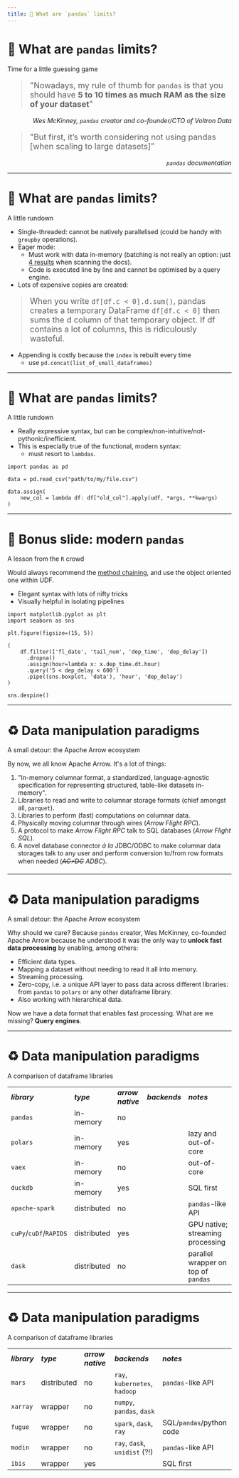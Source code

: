 ```yaml
---
title: 🐼 What are `pandas` limits?
---
```


# 🐼 What are `pandas` limits?

Time for a little guessing game

<v-clicks>

<blockquote style='font-size:18px'>
"Nowadays, my rule of thumb for <code>pandas</code> is that you should have <b>5 to 10 times as much RAM as the size of your dataset</b>"
</blockquote>

<p align='right'><i>Wes McKinney, <code>pandas</code> creator and co-founder/CTO of Voltron Data</i></p>

<blockquote style='font-size:18px'>
"But first, it’s worth considering not using pandas [when scaling to large datasets]"
</blockquote>

<p align='right'><i><code>pandas</code> documentation</i></p>

</v-clicks>


---

# 🐼 What are `pandas` limits?
A little rundown


<v-clicks>

* Single-threaded: cannot be natively parallelised (could be handy with `groupby` operations).
* Eager mode:
  * Must work with data in-memory (batching is not really an option: just [4 results](https://pandas.pydata.org/docs/search.html?q=batch) when scanning the docs).
  * Code is executed line by line and cannot be optimised by a query engine.
* Lots of expensive copies are created:

</v-clicks>

<v-click>

<blockquote style='font-size:18px'>

When you write `df[df.c < 0].d.sum()`, pandas creates a temporary DataFrame `df[df.c < 0]` then sums the d column of that temporary object. If df contains a lot of columns, this is ridiculously wasteful. 
</blockquote>
</v-click>

<v-click>

* Appending is costly because the `index` is rebuilt every time
  * use `pd.concat(list_of_small_dataframes)`
</v-click>


---

# 🐼 What are `pandas` limits?
A little rundown

<v-clicks>

* Really expressive syntax, but can be complex/non-intuitive/not-pythonic/inefficient.
* This is especially true of the functional, modern syntax:
  * must resort to `lambdas`.

</v-clicks>

<v-after>

```python{5-7}
import pandas as pd

data = pd.read_csv("path/to/my/file.csv")

data.assign(
    new_col = lambda df: df["old_col"].apply(udf, *args, **kwargs)
)
```

</v-after>


---

# 🎋 Bonus slide: modern `pandas`
A lesson from the `R` crowd

<v-clicks>

Would always recommend the [method chaining](https://tomaugspurger.github.io/posts/method-chaining/), and use the object oriented one within UDF.

* Elegant syntax with lots of nifty tricks
* Visually helpful in isolating pipelines
</v-clicks>


<v-click>

```python{all|9-10|11}
import matplotlib.pyplot as plt
import seaborn as sns

plt.figure(figsize=(15, 5))

(
    df.filter(['fl_date', 'tail_num', 'dep_time', 'dep_delay'])
      .dropna()
      .assign(hour=lambda x: x.dep_time.dt.hour)
      .query('5 < dep_delay < 600')
      .pipe((sns.boxplot, 'data'), 'hour', 'dep_delay')
)

sns.despine()
```
</v-click>


---

# ♻️ Data manipulation paradigms
A small detour: the Apache Arrow ecosystem

By now, we all know Apache Arrow. It's a lot of things:

<v-clicks>

1. "In-memory columnar format, a standardized, language-agnostic specification for representing structured, table-like datasets in-memory".
2. Libraries to read and write to columnar storage formats (chief amongst all, `parquet`).
3. Libraries to perform (fast) computations on columnar data.
4. Physically moving columnar through wires (*Arrow Flight RPC*).
5. A protocol to make *Arrow Flight RPC* talk to SQL databases (*Arrow Flight SQL*).
6. A novel database connector *à la* JDBC/ODBC to make columnar data storages talk to any user and perform conversion to/from row formats when needed (~~*AC⚡DC*~~ *ADBC*).
</v-clicks>


---

# ♻️ Data manipulation paradigms
A small detour: the Apache Arrow ecosystem

<v-click>

Why should we care? Because `pandas` creator, Wes McKinney, co-founded Apache Arrow because he understood it was the only way to **unlock fast data processing** by enabling, among others:

</v-click>

<v-clicks>

* Efficient data types.
* Mapping a dataset without needing to read it all into memory.
* Streaming processing.
* Zero-copy, i.e. a unique API layer to pass data across different libraries: from `pandas` to `polars` or any other dataframe library.
* Also working with hierarchical data.
</v-clicks>

<v-click>

Now we have a data format that enables fast processing. What are we missing? **Query engines**.
</v-click>


---

# ♻️ Data manipulation paradigms
A comparison of dataframe libraries

<table>
    <tr>
        <td><b><i>library</i></b></td>
        <td><b><i>type</i></b></td>
        <td><b><i>arrow native</i></b></td>
        <td><b><i>backends</i></b></td>
        <td><b><i>notes</i></b></td>
    </tr>
    <tr>
        <td><code>pandas</code></td>
        <td>in-memory</td>
        <td>no</td>
        <td></td>
        <td></td>
    </tr>
    <tr>
        <td><code>polars</code></td>
        <td>in-memory</td>
        <td>yes</td>
        <td></td>
        <td>lazy and out-of-core</td>
    </tr>
    <tr>
        <td><code>vaex</code></td>
        <td>in-memory</td>
        <td>no</td>
        <td></td>
        <td>out-of-core</td>
    </tr>
    <tr>
        <td><code>duckdb</code></td>
        <td>in-memory</td>
        <td>yes</td>
        <td></td>
        <td>SQL first</td>
    </tr>
    <tr>
        <td><code>apache-spark</code></td>
        <td>distributed</td>
        <td>no</td>
        <td></td>
        <td><code>pandas</code>-like API</td>
    </tr>
    <tr>
        <td><code>cuPy</code>/<code>cuDf</code>/<code>RAPIDS</code></td>
        <td>distributed</td>
        <td>yes</td>
        <td></td>
        <td>GPU native; streaming processing</td>
    </tr>
    <tr>
        <td><code>dask</code></td>
        <td>distributed</td>
        <td>no</td>
        <td></td>
        <td>parallel wrapper on top of <code>pandas</code></td>
    </tr>
</table>

---

# ♻️ Data manipulation paradigms
A comparison of dataframe libraries

<table>
    <tr>
        <td><b><i>library</i></b></td>
        <td><b><i>type</i></b></td>
        <td><b><i>arrow native</i></b></td>
        <td><b><i>backends</i></b></td>
        <td><b><i>notes</i></b></td>
    </tr>
    <tr>
        <td><code>mars</code></td>
        <td>distributed</td>
        <td>no</td>
        <td><code>ray</code>, <code>kubernetes</code>, <code>hadoop</code></td>
        <td><code>pandas</code>-like API</td>
    </tr>
    <tr>
        <td><code>xarray</code></td>
        <td>wrapper</td>
        <td>no</td>
        <td><code>numpy</code>, <code>pandas</code>, <code>dask</code></td>
        <td></td>
    </tr>
    <tr>
        <td><code>fugue</code></td>
        <td>wrapper</td>
        <td>no</td>
        <td><code>spark</code>, <code>dask</code>, <code>ray</code></td>
        <td>SQL/<code>pandas</code>/python code</td>
    </tr>
    <tr>
        <td><code>modin</code></td>
        <td>wrapper</td>
        <td>no</td>
        <td><code>ray</code>, <code>dask</code>, <code>unidist</code> (?!)</td>
        <td><code>pandas</code>-like API</td>
    </tr>
    <tr>
        <td><code>ibis</code></td>
        <td>wrapper</td>
        <td>yes</td>
        <td></td>
        <td>SQL first</td>
    </tr>
</table>


